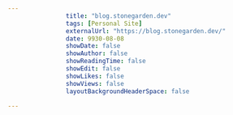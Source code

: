 ---
                title: "blog.stonegarden.dev"
                tags: [Personal Site]
                externalUrl: "https://blog.stonegarden.dev/"
                date: 9930-08-08
                showDate: false
                showAuthor: false
                showReadingTime: false
                showEdit: false
                showLikes: false
                showViews: false
                layoutBackgroundHeaderSpace: false
                ---

